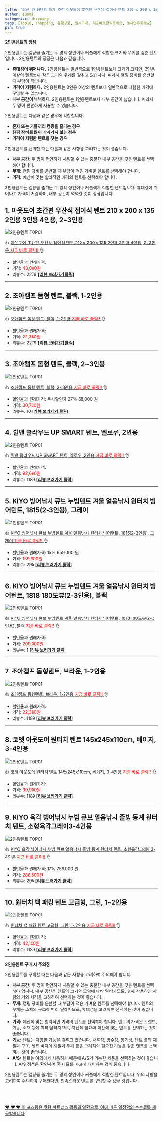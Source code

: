 ```yaml
---
title: "최신 2인용텐트 특가 추천 아웃도어 초간편 우산식 접이식 텐트 210 x 200 x 135 2인용 3인용 4인용, 2~3인용 비교 장점"
author: eunmi.
categories: shopping
tags: [Top10, shopping, 유행상품, 필수구매, 지금바로클릭하세요, 놓치면후회해요]
pin: true
---
```

**2인용텐트의 장점**

2인용텐트는 캠핑을 즐기는 두 명의 성인이나 커플에게 적합한 크기와 무게를 갖춘 텐트입니다. 2인용텐트의 장점은 다음과 같습니다.

* **휴대성이 뛰어나다.** 2인용텐트는 일반적으로 1인용텐트보다 크기가 크지만, 3인용 이상의 텐트보다 작은 크기와 무게를 갖추고 있습니다. 따라서 캠핑 장비를 운반할 때 부담이 적습니다.
* **가격이 저렴하다.** 2인용텐트는 3인용 이상의 텐트보다 일반적으로 저렴한 가격에 구입할 수 있습니다.
* **내부 공간이 넉넉하다.** 2인용텐트는 1인용텐트보다 내부 공간이 넓습니다. 따라서 두 명이 편안하게 사용할 수 있습니다.

2인용텐트는 다음과 같은 경우에 적합합니다.

* **혼자 또는 커플끼리 캠핑을 즐기는 경우**
* **캠핑 장비를 많이 가져가지 않는 경우**
* **가격이 저렴한 텐트를 찾는 경우**

2인용텐트를 선택할 때는 다음과 같은 사항을 고려하는 것이 좋습니다.

* **내부 공간:** 두 명이 편안하게 사용할 수 있는 충분한 내부 공간을 갖춘 텐트를 선택해야 합니다.
* **무게:** 캠핑 장비를 운반할 때 부담이 적은 가벼운 텐트를 선택해야 합니다.
* **가격:** 예산에 맞는 합리적인 가격의 텐트를 선택해야 합니다.

2인용텐트는 캠핑을 즐기는 두 명의 성인이나 커플에게 적합한 텐트입니다. 휴대성이 뛰어나고 가격이 저렴하며, 내부 공간이 넉넉한 것이 장점입니다.

   

## 1. 아웃도어 초간편 우산식 접이식 텐트 210 x 200 x 135 2인용 3인용 4인용, 2~3인용

![2인용텐트 TOP01](https://thumbnail7.coupangcdn.com/thumbnails/remote/230x230ex/image/vendor_inventory/b630/d9c526cfb4ff42ba17872acb5f82a5d411f09a40064fcab47827cf9dea90.jpg)


👍 [아웃도어 초간편 우산식 접이식 텐트 210 x 200 x 135 2인용 3인용 4인용, 2~3인용 <font color=red> 지금 바로 클릭!! </font> ](https://link.coupang.com/re/AFFSDP?lptag=AF3617701&subid=GithubCoopas&pageKey=6429513888&traceid=V0-153&itemId=13869749897&vendorItemId=81119633524) 👌 


- 할인율과 원래가격: 
- 가격: <span style='color:red'>43,000원</span>
- 리뷰수: 2279  [**[리뷰 보러가기 클릭]**](https://link.coupang.com/re/AFFSDP?lptag=AF3617701&subid=GithubCoopas&pageKey=6429513888&traceid=V0-153&itemId=13869749897&vendorItemId=81119633524)

---


   

## 2. 조아캠프 돔형 텐트, 블랙, 1-2인용

![2인용텐트 TOP01](https://thumbnail6.coupangcdn.com/thumbnails/remote/230x230ex/image/retail/images/3742947557834438-23603c2f-558b-40e3-84c2-3e56ee8bad59.jpg)


👍 [조아캠프 돔형 텐트, 블랙, 1-2인용 <font color=red> 지금 바로 클릭!! </font> ](https://link.coupang.com/re/AFFSDP?lptag=AF3617701&subid=GithubCoopas&pageKey=70423987&traceid=V0-153&itemId=384083651&vendorItemId=3932689821) 👌 


- 할인율과 원래가격: 
- 가격: <span style='color:red'>22,380원</span>
- 리뷰수: 2279  [**[리뷰 보러가기 클릭]**](https://link.coupang.com/re/AFFSDP?lptag=AF3617701&subid=GithubCoopas&pageKey=70423987&traceid=V0-153&itemId=384083651&vendorItemId=3932689821)

---


   

## 3. 조아캠프 돔형 텐트, 블랙, 2~3인용

![2인용텐트 TOP01](https://thumbnail9.coupangcdn.com/thumbnails/remote/230x230ex/image/retail/images/2018/08/21/14/9/4d4fe759-c270-4494-8f91-d6afd84b0d0b.jpg)


👍 [조아캠프 돔형 텐트, 블랙, 2~3인용 <font color=red> 지금 바로 클릭!! </font> ](https://link.coupang.com/re/AFFSDP?lptag=AF3617701&subid=GithubCoopas&pageKey=70423987&traceid=V0-153&itemId=384083666&vendorItemId=3932689831) 👌 


- 할인율과 원래가격: 즉시할인가 27%  68,000   원
- 가격: <span style='color:red'>30,760원</span>
- 리뷰수: 16  [**[리뷰 보러가기 클릭]**](https://link.coupang.com/re/AFFSDP?lptag=AF3617701&subid=GithubCoopas&pageKey=70423987&traceid=V0-153&itemId=384083666&vendorItemId=3932689831)

---


   

## 4. 힐맨 클라우드 UP SMART 텐트, 옐로우, 2인용

![2인용텐트 TOP01](https://thumbnail6.coupangcdn.com/thumbnails/remote/230x230ex/image/retail/images/2878237070484170-6b81db77-43f9-4927-a03b-8e7b4e35e405.jpg)


👍 [힐맨 클라우드 UP SMART 텐트, 옐로우, 2인용 <font color=red> 지금 바로 클릭!! </font> ](https://link.coupang.com/re/AFFSDP?lptag=AF3617701&subid=GithubCoopas&pageKey=5393646362&traceid=V0-153&itemId=8050306495&vendorItemId=75338842690) 👌 


- 할인율과 원래가격: 
- 가격: <span style='color:red'>92,660원</span>
- 리뷰수: 1189  [**[리뷰 보러가기 클릭]**](https://link.coupang.com/re/AFFSDP?lptag=AF3617701&subid=GithubCoopas&pageKey=5393646362&traceid=V0-153&itemId=8050306495&vendorItemId=75338842690)

---


   

## 5. KIYO 빙어낚시 큐브 누빔텐트 겨울 얼음낚시 원터치 빙어텐트, 1815(2-3인용), 그레이

![2인용텐트 TOP01](https://thumbnail8.coupangcdn.com/thumbnails/remote/230x230ex/image/vendor_inventory/d9b8/10ea2dcb093dbca28bc687075c5514a79707d44000b599a97b932792a435.png)


👍 [KIYO 빙어낚시 큐브 누빔텐트 겨울 얼음낚시 원터치 빙어텐트, 1815(2-3인용), 그레이 <font color=red> 지금 바로 클릭!! </font> ](https://link.coupang.com/re/AFFSDP?lptag=AF3617701&subid=GithubCoopas&pageKey=7579705940&traceid=V0-153&itemId=20006085553&vendorItemId=87103098727) 👌 


- 할인율과 원래가격: 15%  659,000   원
- 가격: <span style='color:red'>159,900원</span>
- 리뷰수: 295  [**[리뷰 보러가기 클릭]**](https://link.coupang.com/re/AFFSDP?lptag=AF3617701&subid=GithubCoopas&pageKey=7579705940&traceid=V0-153&itemId=20006085553&vendorItemId=87103098727)

---


   

## 6. KIYO 빙어낚시 큐브 누빔텐트 겨울 얼음낚시 원터치 빙어텐트, 1818 180도뷰(2-3인용), 블랙

![2인용텐트 TOP01](https://thumbnail6.coupangcdn.com/thumbnails/remote/230x230ex/image/vendor_inventory/efda/c7c6e56765b1d14100ad0fc6f33da6a5821a23ecc6082f32dfab56f9ea91.png)


👍 [KIYO 빙어낚시 큐브 누빔텐트 겨울 얼음낚시 원터치 빙어텐트, 1818 180도뷰(2-3인용), 블랙 <font color=red> 지금 바로 클릭!! </font> ](https://link.coupang.com/re/AFFSDP?lptag=AF3617701&subid=GithubCoopas&pageKey=7579705940&traceid=V0-153&itemId=20020241562&vendorItemId=87116968517) 👌 


- 할인율과 원래가격: 
- 가격: <span style='color:red'>209,000원</span>
- 리뷰수: 1  [**[리뷰 보러가기 클릭]**](https://link.coupang.com/re/AFFSDP?lptag=AF3617701&subid=GithubCoopas&pageKey=7579705940&traceid=V0-153&itemId=20020241562&vendorItemId=87116968517)

---


   

## 7. 조아캠프 돔형텐트, 브라운, 1-2인용

![2인용텐트 TOP01](https://thumbnail6.coupangcdn.com/thumbnails/remote/230x230ex/image/product/image/vendoritem/2019/08/08/3576929051/a6c21d71-b844-45fd-aa12-1f18895e9789.jpg)


👍 [조아캠프 돔형텐트, 브라운, 1-2인용 <font color=red> 지금 바로 클릭!! </font> ](https://link.coupang.com/re/AFFSDP?lptag=AF3617701&subid=GithubCoopas&pageKey=70423987&traceid=V0-153&itemId=235418843&vendorItemId=3576929051) 👌 


- 할인율과 원래가격: 
- 가격: <span style='color:red'>22,380원</span>
- 리뷰수: 1189  [**[리뷰 보러가기 클릭]**](https://link.coupang.com/re/AFFSDP?lptag=AF3617701&subid=GithubCoopas&pageKey=70423987&traceid=V0-153&itemId=235418843&vendorItemId=3576929051)

---


   

## 8. 코멧 아웃도어 원터치 텐트 145x245x110cm, 베이지, 3-4인용

![2인용텐트 TOP01](https://thumbnail9.coupangcdn.com/thumbnails/remote/230x230ex/image/retail/images/2961017987742450-ba63ec6f-0c0f-42f9-aeb8-59ec50d4e9be.png)


👍 [코멧 아웃도어 원터치 텐트 145x245x110cm, 베이지, 3-4인용 <font color=red> 지금 바로 클릭!! </font> ](https://link.coupang.com/re/AFFSDP?lptag=AF3617701&subid=GithubCoopas&pageKey=5151651402&traceid=V0-153&itemId=15279952989&vendorItemId=82500447736) 👌 


- 할인율과 원래가격: 
- 가격: <span style='color:red'>39,900원</span>
- 리뷰수: 1189  [**[리뷰 보러가기 클릭]**](https://link.coupang.com/re/AFFSDP?lptag=AF3617701&subid=GithubCoopas&pageKey=5151651402&traceid=V0-153&itemId=15279952989&vendorItemId=82500447736)

---


   

## 9. KIYO 육각 빙어낚시 누빔 큐브 얼음낚시 즐빙 동계 원터치 텐트, 소형육각그레이3-4인용

![2인용텐트 TOP01](https://thumbnail9.coupangcdn.com/thumbnails/remote/230x230ex/image/vendor_inventory/5f14/44c797d6881b6dd1749496ae92c00fdc8e01500b12b12faf435ef439e090.png)


👍 [KIYO 육각 빙어낚시 누빔 큐브 얼음낚시 즐빙 동계 원터치 텐트, 소형육각그레이3-4인용 <font color=red> 지금 바로 클릭!! </font> ](https://link.coupang.com/re/AFFSDP?lptag=AF3617701&subid=GithubCoopas&pageKey=7574301106&traceid=V0-153&itemId=19981669700&vendorItemId=87079905963) 👌 


- 할인율과 원래가격: 17%  759,000   원
- 가격: <span style='color:red'>288,800원</span>
- 리뷰수: 295  [**[리뷰 보러가기 클릭]**](https://link.coupang.com/re/AFFSDP?lptag=AF3617701&subid=GithubCoopas&pageKey=7574301106&traceid=V0-153&itemId=19981669700&vendorItemId=87079905963)

---


   

## 10. 원터치 백 패킹 텐트 고급형, 그린, 1~2인용

![2인용텐트 TOP01](https://thumbnail6.coupangcdn.com/thumbnails/remote/230x230ex/image/retail/images/2021/12/30/17/9/56266407-2aa4-4a54-92e3-cac436d9706a.jpg)


👍 [원터치 백 패킹 텐트 고급형, 그린, 1~2인용 <font color=red> 지금 바로 클릭!! </font> ](https://link.coupang.com/re/AFFSDP?lptag=AF3617701&subid=GithubCoopas&pageKey=6262280703&traceid=V0-153&itemId=12757530674&vendorItemId=80023769455) 👌 


- 할인율과 원래가격: 
- 가격: <span style='color:red'>42,100원</span>
- 리뷰수: 1189  [**[리뷰 보러가기 클릭]**](https://link.coupang.com/re/AFFSDP?lptag=AF3617701&subid=GithubCoopas&pageKey=6262280703&traceid=V0-153&itemId=12757530674&vendorItemId=80023769455)

---
**2인용텐트 구매 시 주의점**

2인용텐트를 구매할 때는 다음과 같은 사항을 고려하여 주의해야 합니다.

* **내부 공간:** 두 명이 편안하게 사용할 수 있는 충분한 내부 공간을 갖춘 텐트를 선택해야 합니다. 내부 공간은 텐트의 크기와 모양에 따라 달라지므로, 실제 사용하는 사람의 키와 체격을 고려하여 선택하는 것이 좋습니다.
* **무게:** 캠핑 장비를 운반할 때 부담이 적은 가벼운 텐트를 선택해야 합니다. 텐트의 무게는 소재와 구조에 따라 달라지므로, 휴대성을 고려하여 선택하는 것이 좋습니다.
* **가격:** 예산에 맞는 합리적인 가격의 텐트를 선택해야 합니다. 텐트의 가격은 브랜드, 기능, 소재 등에 따라 달라지므로, 자신의 필요와 예산에 맞는 텐트를 선택하는 것이 좋습니다.
* **기능:** 텐트는 다양한 기능을 갖추고 있습니다. 내후성, 방수성, 통기성, 텐트 폴의 재질과 구조, 텐트 바닥의 재질과 두께 등을 고려하여 필요한 기능을 갖춘 텐트를 선택하는 것이 좋습니다.
* **A/S:** 텐트는 야외에서 사용하기 때문에 A/S가 가능한 제품을 선택하는 것이 좋습니다. A/S 정책을 확인하여 혹시 모를 사고에 대비하는 것이 좋습니다.

2인용텐트는 캠핑을 즐기는 두 명의 성인이나 커플에게 적합한 텐트입니다. 위의 사항을 고려하여 주의하여 구매한다면, 만족스러운 텐트를 구입할 수 있을 것입니다.<br><br><br><br><br> [ ❤ ❤ ❤ 이 포스팅은 쿠팡 파트너스 활동의 일환으로, 이에 따른 일정액의 수수료를 제공받습니다](https://link.coupang.com/a/bcEFyh)